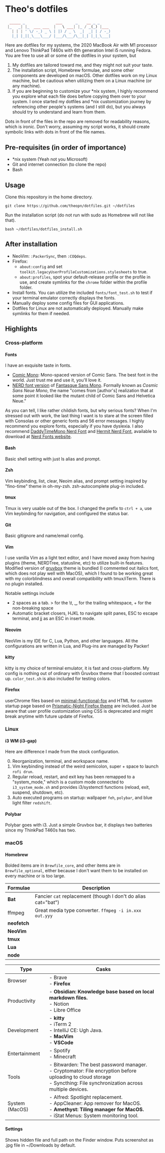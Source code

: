 # Theo's dotfiles

```php
  _____ _              ___      _    __ _ _
 |_   _| |_  ___ ___  |   \ ___| |_ / _(_) |___
   | | | ' \/ -_) _ \ | |) / _ \  _|  _| | / -_)
   |_| |_||_\___\___/ |___/\___/\__|_| |_|_\___|
```

Here are dotfiles for my systems, the 2020 MacBook Air with M1 processor and Lenovo ThinkPad T460s with 6th generation Intel i5 running Fedora.
You are free to use all or some of the dotfiles in your system, but

1. My dotfiles are tailored toward me, and they might not suit your taste.
2. The installation script, Homebrew formulae, and some other components are developed on macOS. Other dotfiles work on my Linux machine, but be cautious when utilizing them on a Linux machine (or any machine).
3. If you are beginning to customize your \*nix system, I highly recommend you explore what each file does before copying them over to your system. I once started my dotfiles and \*nix customization journey by referencing other people's systems (and I still do), but you always should try to understand and learn from them.

Dots in front of the files in the repo are removed for readability reasons, which is ironic.
Don't worry, assuming my script works, it should create symbolic links with dots in front of the file names.

## Pre-requisites (in order of importance)

- \*nix system (Yeah not you Microsoft)
- Git and internet connection (to clone the repo)
- Bash

## Usage

Clone this repository in the home directory.

`git clone https://github.com/theopn/dotfiles.git ~/dotfiles`

Run the installation script (do not run with sudo as Homebrew will not like that).

`bash ~/dotfiles/dotfiles_install.sh`

## After installation

- NeoVim: `:PackerSync`, then `:COQdeps`.
- Firefox:
  - `about:config` and set `toolkit.legacyUserProfileCustomizations.stylesheets` to true.
  - `about:profiles`, spot your default-release profile or the profile in use, and create symlinks for the `chrome` folder within the profile folder.
- Install fonts. You can utilize the included `fonts/font_test.sh` to test if your terminal emulator correctly displays the fonts.
- Manually deploy some config files for GUI applications.
- Dotfiles for Linux are not automatically deployed. Manually make symlinks for them if needed.

## Highlights

### Cross-platform

#### Fonts

I have an exquisite taste in fonts.

- [Comic Mono](https://dtinth.github.io/comic-mono-font/): Mono-spaced version of Comic Sans. The best font in the world. Just trust me and use it, you'll love it.
- [NERD font version](https://github.com/ryanoasis/nerd-fonts/tree/master/patched-fonts/FantasqueSansMono) of [Fantasque Sans Mono](https://github.com/belluzj/fantasque-sans). Formally known as *Cosmic Sans Neue Mono*, the name "comes from [author's] realization that at some point it looked like the mutant child of Comic Sans and Helvetica Neue."

As you can tell, I like rather childish fonts, but why serious fonts? When I'm stressed out with work, the last thing I want is to stare at the screen filled with Consolas or other generic fonts and 56 error messages. I highly recommend you explore fonts, especially if you have dyslexia.
I also recommend [DaddyTimeMono Nerd Font](https://www.programmingfonts.org/#daddytimemono) and [Hermit Nerd Font](https://www.programmingfonts.org/#hermit), available to download at [Nerd Fonts website](https://www.nerdfonts.com/font-downloads).

#### Bash

Basic shell setting with just ls alias and prompt.

#### Zsh

Vim keybinding, list, clear, Neoim alias, and prompt setting inspired by "fino-time" theme in oh-my-zsh.
zsh-autocomplete plug-in included.

#### tmux

Tmux is very usable out of the box. I changed the prefix to `ctrl + a`, use Vim keybinding for navigation, and configured the status bar.

#### Git

Basic gitignore and name/email config.

#### Vim

I use vanilla Vim as a light text editor, and I have moved away from having plugins (theme, NERDTree, statusline, etc) to utilize built-in features.
Modified version of [gruvbox](https://github.com/morhetz/gruvbox) theme is bundled (I commented out italics font, which does not play well with MacOS), which I found to be working great with my colorblindness and overall compatibility with tmux/iTerm. There is no plugin installed.

Notable settings include

- 2 spaces as a tab. > for the \t, ␣ for the trailing whitespace, + for the non-breaking space
- Automatic bracket closers, HJKL to navigate split panes, ESC to escape terminal, and jj as an ESC in insert mode.

#### Neovim

NeoVim is my IDE for C, Lua, Python, and other languages. All the configurations are written in Lua, and Plug-ins are managed by Packer!

#### kitty

kitty is my choice of terminal emulator, it is fast and cross-platform. My config is nothing out of ordinary with Gruvbox theme that I boosted contrast up. `color_test.sh` is also included for testing colors.

#### Firefox

userChrome files based on [minimal-functional-fox](https://github.com/mut-ex/minimal-functional-fox) and HTML for custom startup page based on [Prismatic-Night Firefox theme](https://github.com/3r3bu5x9/Prismatic-Night/) are included. Just be aware that user profile customization using CSS is deprecated and might break anytime with future update of Firefox.

### Linux

#### i3 WM (i3-gap)

Here are difference I made from the stock configuration.

0. Reorganization, terminal, and workspace name.
1. Vim keybinding instead of the weird semicolon, super + space to launch `rofi drun`.
2. Regular reload, restart, and exit key has been remapped to a "system_mode," which is a custom mode connected to `i3_system_mode.sh` and provides i3/systemctl functions (reload, exit, suspend, shutdown, etc).
3. Auto executed programs on startup: wallpaper `feh`, `polybar`, and blue light filter `redshift`.

#### Polybar

Polybar goes with i3. Just a simple Gruvbox bar, it displays two batteries since my ThinkPad T460s has two.

### macOS

#### Homebrew

Bolded items are in `Brewfile_core`, and other items are in `Brewfile_optional`, either because I don't want them to be installed on every machine or is too large.

| Formulae | Description |
| ---- | ----------- |
| **Bat** | Fancier `cat` replacement (though I don't do alias cat="bat") |
| ffmpeg | Great media type converter. `ffmpeg -i in.xxx out.yyy` |
| **neofetch** | |
| **NeoVim** | |
| **tmux** | |
| **Lua** | |
| **node** | |

| Type | Casks |
| ---- | ----- |
| Browser | - Brave <br/> - **Firefox** |
| Productivity| - **Obsidian: Knowledge base based on local markdown files.** <br/> - Notion <br/> - Libre Office |
| Development | - **kitty** <br/> - iTerm 2 <br/> - IntelliJ CE: Ugh Java. <br/> - **MacVim** <br/> - **VSCode**
| Entertainment | - Spotify <br/> - Minecraft
| Tools | - Bitwarden: The best password manager. <br/> - Cryptomator: File encryption before uploading to cloud storage <br/> - Syncthing: File synchronization across multiple devices. 
| System (MacOS) | - Alfred: Spotlight replacement. <br/> - AppCleaner: App remover for MacOS. <br/> - **Amethyst: Tiling manager for MacOS.** <br/> - iStat Menus: System monitoring tool.

#### Settings

Shows hidden file and full path on the Finder window. Puts screenshot as .jpg file in ~/Downloads by default.
